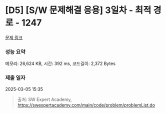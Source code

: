 # [D5] [S/W 문제해결 응용] 3일차 - 최적 경로 - 1247 

[문제 링크](https://swexpertacademy.com/main/code/problem/problemDetail.do?contestProbId=AV15OZ4qAPICFAYD) 

### 성능 요약

메모리: 26,624 KB, 시간: 392 ms, 코드길이: 2,372 Bytes

### 제출 일자

2025-03-05 15:35



> 출처: SW Expert Academy, https://swexpertacademy.com/main/code/problem/problemList.do
